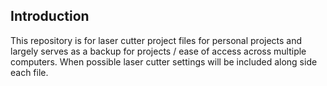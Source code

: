 ## Introduction 
This repository is for laser cutter project files for personal projects and largely serves as a backup for projects / ease of access across multiple computers. When possible laser cutter settings will be included along side each file.
